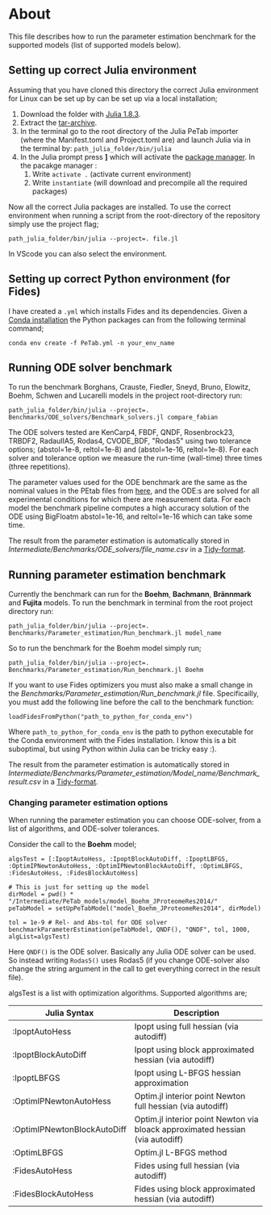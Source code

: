# About

This file describes how to run the parameter estimation benchmark for the supported models (list of supported models below). 

## Setting up correct Julia environment

Assuming that you have cloned this directory the correct Julia environment for Linux can be set up by can be set up via a local installation;

1. Download the folder with [Julia 1.8.3](https://julialang.org/downloads/). 
2. Extract the [tar-archive](https://xkcd.com/1168/).
3. In the terminal go to the root directory of the Julia PeTab importer (where the Manifest.toml and Project.toml are) and launch Julia via in the terminal by: `path_julia_folder/bin/julia`
4. In the Julia prompt press **]** which will activate the [package manager](https://pkgdocs.julialang.org/v1/environments/). In the pacakge manager : 
    1. Write `activate .` (activate current environment)
    2. Write `instantiate` (will download and precompile all the required packages)

Now all the correct Julia packages are installed. To use the correct environment when running a script from the root-directory of the repository simply use the project flag;

~~~
path_julia_folder/bin/julia --project=. file.jl
~~~

In VScode you can also select the environment.

## Setting up correct Python environment (for Fides)

I have created a `.yml` which installs Fides and its dependencies. Given a [Conda installation](https://docs.conda.io/projects/conda/en/latest/user-guide/install/linux.html) the Python packages can from the following terminal command;

~~~
conda env create -f PeTab.yml -n your_env_name
~~~

## Running ODE solver benchmark

To run the benchmark Borghans, Crauste, Fiedler, Sneyd, Bruno, Elowitz, Boehm, Schwen and Lucarelli models in the project root-directory run:

~~~
path_julia_folder/bin/julia --project=. Benchmarks/ODE_solvers/Benchmark_solvers.jl compare_fabian
~~~

The ODE solvers tested are KenCarp4, FBDF, QNDF, Rosenbrock23, TRBDF2, RadauIIA5, Rodas4, CVODE_BDF, "Rodas5" using two tolerance options; (abstol=1e-8, reltol=1e-8) and (abstol=1e-16, reltol=1e-8). For each solver and tolerance option we measure the run-time (wall-time) three times (three repetitions).

The parameter values used for the ODE benchmark are the same as the nominal values in the PEtab files from [here](https://github.com/Benchmarking-Initiative/Benchmark-Models-PEtab), and the ODE:s are solved for all experimental conditions for which there are measurement data. For each model the benchmark pipeline computes a high accuracy solution of the ODE using BigFloatm abstol=1e-16, and reltol=1e-16 which can take some time.

The result from the parameter estimation is automatically stored in *Intermediate/Benchmarks/ODE_solvers/file_name.csv* in a [Tidy-format](https://www.jstatsoft.org/article/view/v059i10).

## Running parameter estimation benchmark

Currently the benchmark can run for the **Boehm**, **Bachmann**, **Brännmark** and **Fujita** models. To run the benchmark in terminal from the root project directory run:

~~~
path_julia_folder/bin/julia --project=. Benchmarks/Parameter_estimation/Run_benchmark.jl model_name
~~~

So to run the benchmark for the Boehm model simply run;

~~~
path_julia_folder/bin/julia --project=. Benchmarks/Parameter_estimation/Run_benchmark.jl Boehm
~~~

If you want to use Fides optimizers you must also make a small change in the *Benchmarks/Parameter_estimation/Run_benchmark.jl* file. Specificailly, you must add the following line before the call to the benchmark function:

~~~
loadFidesFromPython("path_to_python_for_conda_env")
~~~

Where `path_to_python_for_conda_env` is the path to python executable for the Conda environment with the Fides installation. I know this is a bit suboptimal, but using Python within Julia can be tricky easy :).

The result from the parameter estimation is automatically stored in *Intermediate/Benchmarks/Parameter_estimation/Model_name/Benchmark_result.csv* in a [Tidy-format](https://www.jstatsoft.org/article/view/v059i10).

### Changing parameter estimation options

When running the parameter estimation you can choose ODE-solver, from a list of algorithms, and ODE-solver tolerances.

Consider the call to the **Boehm** model;

```
algsTest = [:IpoptAutoHess, :IpoptBlockAutoDiff, :IpoptLBFGS, :OptimIPNewtonAutoHess, :OptimIPNewtonBlockAutoDiff, :OptimLBFGS, :FidesAutoHess, :FidesBlockAutoHess]
    
# This is just for setting up the model
dirModel = pwd() * "/Intermediate/PeTab_models/model_Boehm_JProteomeRes2014/"
peTabModel = setUpPeTabModel("model_Boehm_JProteomeRes2014", dirModel)

tol = 1e-9 # Rel- and Abs-tol for ODE solver
benchmarkParameterEstimation(peTabModel, QNDF(), "QNDF", tol, 1000, algList=algsTest)

```

Here `QNDF()` is the ODE solver. Basically any Julia ODE solver can be used. So instead writing `Rodas5()` uses Rodas5 (if you change ODE-solver also change the string argument in the call to get everything correct in the result file). 

algsTest is a list with optimization algorithms. Supported algorithms are;

| Julia Syntax      | Description |
| ----------- | ----------- |
| :IpoptAutoHess      | Ipopt using full hessian (via autodiff)|
| :IpoptBlockAutoDiff   | Ipopt using block approximated hessian (via autodiff)        |
| :IpoptLBFGS   | Ipopt using L-BFGS hessian approximation        |
| :OptimIPNewtonAutoHess   | Optim.jl interior point Newton full hessian (via autodiff)   |
| :OptimIPNewtonBlockAutoDiff   | Optim.jl interior point Newton via bloack approximated hessian (via autodiff)        |
| :OptimLBFGS   | Optim.jl L-BFGS method|
| :FidesAutoHess      | Fides using full hessian (via autodiff)|
| :FidesBlockAutoHess   | Fides using block approximated hessian (via autodiff)        |